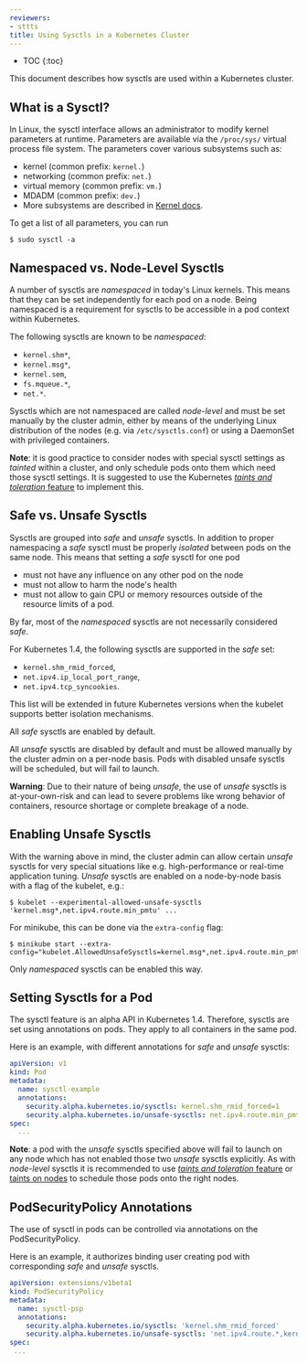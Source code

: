 ```yaml
---
reviewers:
- sttts
title: Using Sysctls in a Kubernetes Cluster
---
```


* TOC
{:toc}

This document describes how sysctls are used within a Kubernetes cluster.

## What is a Sysctl?

In Linux, the sysctl interface allows an administrator to modify kernel
parameters at runtime. Parameters are available via the `/proc/sys/` virtual
process file system. The parameters cover various subsystems such as:

- kernel (common prefix: `kernel.`)
- networking (common prefix: `net.`)
- virtual memory (common prefix: `vm.`)
- MDADM (common prefix: `dev.`)
- More subsystems are described in [Kernel docs](https://www.kernel.org/doc/Documentation/sysctl/README).

To get a list of all parameters, you can run

```
$ sudo sysctl -a
```

## Namespaced vs. Node-Level Sysctls

A number of sysctls are _namespaced_ in today's Linux kernels. This means that
they can be set independently for each pod on a node. Being namespaced is a
requirement for sysctls to be accessible in a pod context within Kubernetes.

The following sysctls are known to be _namespaced_:

- `kernel.shm*`,
- `kernel.msg*`,
- `kernel.sem`,
- `fs.mqueue.*`,
- `net.*`.

Sysctls which are not namespaced are called _node-level_ and must be set
manually by the cluster admin, either by means of the underlying Linux
distribution of the nodes (e.g. via `/etc/sysctls.conf`) or using a DaemonSet
with privileged containers.

**Note**: it is good practice to consider nodes with special sysctl settings as
_tainted_ within a cluster, and only schedule pods onto them which need those
sysctl settings. It is suggested to use the Kubernetes [_taints and toleration_
feature](/docs/user-guide/kubectl/{{page.version}}/#taint) to implement this.

## Safe vs. Unsafe Sysctls

Sysctls are grouped into _safe_  and _unsafe_ sysctls. In addition to proper
namespacing a _safe_ sysctl must be properly _isolated_ between pods on the same
node. This means that setting a _safe_ sysctl for one pod

- must not have any influence on any other pod on the node
- must not allow to harm the node's health
- must not allow to gain CPU or memory resources outside of the resource limits
  of a pod.

By far, most of the _namespaced_ sysctls are not necessarily considered _safe_.

For Kubernetes 1.4, the following sysctls are supported in the _safe_ set:

- `kernel.shm_rmid_forced`,
- `net.ipv4.ip_local_port_range`,
- `net.ipv4.tcp_syncookies`.

This list will be extended in future Kubernetes versions when the kubelet
supports better isolation mechanisms.

All _safe_ sysctls are enabled by default.

All _unsafe_ sysctls are disabled by default and must be allowed manually by the
cluster admin on a per-node basis. Pods with disabled unsafe sysctls will be
scheduled, but will fail to launch.

**Warning**: Due to their nature of being _unsafe_, the use of _unsafe_ sysctls
is at-your-own-risk and can lead to severe problems like wrong behavior of
containers, resource shortage or complete breakage of a node.

## Enabling Unsafe Sysctls

With the warning above in mind, the cluster admin can allow certain _unsafe_
sysctls for very special situations like e.g. high-performance or real-time
application tuning. _Unsafe_ sysctls are enabled on a node-by-node basis with a
flag of the kubelet, e.g.:

```shell
$ kubelet --experimental-allowed-unsafe-sysctls 'kernel.msg*,net.ipv4.route.min_pmtu' ...
```
For minikube, this can be done via the `extra-config` flag:

```shell
$ minikube start --extra-config="kubelet.AllowedUnsafeSysctls=kernel.msg*,net.ipv4.route.min_pmtu"...
```
Only _namespaced_ sysctls can be enabled this way.

## Setting Sysctls for a Pod

The sysctl feature is an alpha API in Kubernetes 1.4. Therefore, sysctls are set
using annotations on pods. They apply to all containers in the same pod.

Here is an example, with different annotations for _safe_ and _unsafe_ sysctls:

```yaml
apiVersion: v1
kind: Pod
metadata:
  name: sysctl-example
  annotations:
    security.alpha.kubernetes.io/sysctls: kernel.shm_rmid_forced=1
    security.alpha.kubernetes.io/unsafe-sysctls: net.ipv4.route.min_pmtu=1000,kernel.msgmax=1 2 3
spec:
  ...
```

**Note**: a pod with the _unsafe_ sysctls specified above will fail to launch on
any node which has not enabled those two _unsafe_ sysctls explicitly. As with
_node-level_ sysctls it is recommended to use [_taints and toleration_
feature](/docs/user-guide/kubectl/{{page.version}}/#taint) or [taints on nodes](/docs/concepts/configuration/taint-and-toleration/)
to schedule those pods onto the right nodes.

## PodSecurityPolicy Annotations

The use of sysctl in pods can be controlled via annotations on the PodSecurityPolicy.

Here is an example, it authorizes binding user creating pod with corresponding
_safe_ and _unsafe_ sysctls.

```yaml
apiVersion: extensions/v1beta1
kind: PodSecurityPolicy
metadata:
  name: sysctl-psp
  annotations:
    security.alpha.kubernetes.io/sysctls: 'kernel.shm_rmid_forced'
    security.alpha.kubernetes.io/unsafe-sysctls: 'net.ipv4.route.*,kernel.msg*'
spec:
 ...
```
